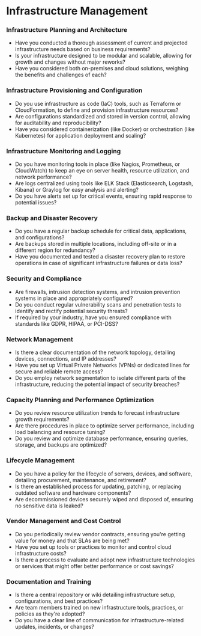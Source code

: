 # Infrastructure Management

### **Infrastructure Planning and Architecture**

- Have you conducted a thorough assessment of current and projected infrastructure needs based on business requirements?
- Is your infrastructure designed to be modular and scalable, allowing for growth and changes without major reworks?
- Have you considered both on-premises and cloud solutions, weighing the benefits and challenges of each?

### **Infrastructure Provisioning and Configuration**

- Do you use infrastructure as code (IaC) tools, such as Terraform or CloudFormation, to define and provision infrastructure resources?
- Are configurations standardized and stored in version control, allowing for auditability and reproducibility?
- Have you considered containerization (like Docker) or orchestration (like Kubernetes) for application deployment and scaling?

### **Infrastructure Monitoring and Logging**

- Do you have monitoring tools in place (like Nagios, Prometheus, or CloudWatch) to keep an eye on server health, resource utilization, and network performance?
- Are logs centralized using tools like ELK Stack (Elasticsearch, Logstash, Kibana) or Graylog for easy analysis and alerting?
- Do you have alerts set up for critical events, ensuring rapid response to potential issues?

### **Backup and Disaster Recovery**

- Do you have a regular backup schedule for critical data, applications, and configurations?
- Are backups stored in multiple locations, including off-site or in a different region for redundancy?
- Have you documented and tested a disaster recovery plan to restore operations in case of significant infrastructure failures or data loss?

### **Security and Compliance**

- Are firewalls, intrusion detection systems, and intrusion prevention systems in place and appropriately configured?
- Do you conduct regular vulnerability scans and penetration tests to identify and rectify potential security threats?
- If required by your industry, have you ensured compliance with standards like GDPR, HIPAA, or PCI-DSS?

### **Network Management**

- Is there a clear documentation of the network topology, detailing devices, connections, and IP addresses?
- Have you set up Virtual Private Networks (VPNs) or dedicated lines for secure and reliable remote access?
- Do you employ network segmentation to isolate different parts of the infrastructure, reducing the potential impact of security breaches?

### **Capacity Planning and Performance Optimization**

- Do you review resource utilization trends to forecast infrastructure growth requirements?
- Are there procedures in place to optimize server performance, including load balancing and resource tuning?
- Do you review and optimize database performance, ensuring queries, storage, and backups are optimized?

### **Lifecycle Management**

- Do you have a policy for the lifecycle of servers, devices, and software, detailing procurement, maintenance, and retirement?
- Is there an established process for updating, patching, or replacing outdated software and hardware components?
- Are decommissioned devices securely wiped and disposed of, ensuring no sensitive data is leaked?

### **Vendor Management and Cost Control**

- Do you periodically review vendor contracts, ensuring you're getting value for money and that SLAs are being met?
- Have you set up tools or practices to monitor and control cloud infrastructure costs?
- Is there a process to evaluate and adopt new infrastructure technologies or services that might offer better performance or cost savings?

### **Documentation and Training**

- Is there a central repository or wiki detailing infrastructure setup, configurations, and best practices?
- Are team members trained on new infrastructure tools, practices, or policies as they're adopted?
- Do you have a clear line of communication for infrastructure-related updates, incidents, or changes?